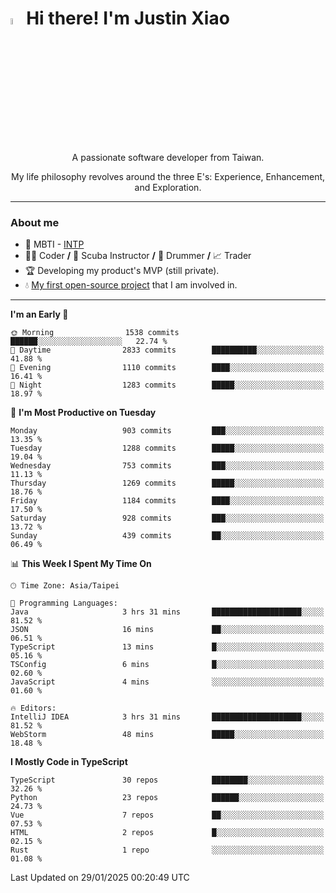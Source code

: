 # <img src="https://media.giphy.com/media/hvRJCLFzcasrR4ia7z/giphy.gif" width="5%">Hi there! I'm Justin Xiao
<p align="center">A passionate software developer from Taiwan.  </p>
<p align="center">My life philosophy revolves around the three E's: Experience, Enhancement, and Exploration.</p>

---
### About me
- 👀 MBTI - [INTP](https://www.16personalities.com/intp-personality)
- 👨‍💻 Coder **/** 🤿 Scuba Instructor **/** 🥁 Drummer **/** 📈 Trader
- 🏆 Developing my product's MVP (still private).
- 💧 [My first open-source project](https://github.com/Game-as-a-Service/Game-Lobby-Web) that I am involved in.

---
<!--START_SECTION:waka-->
**I'm an Early 🐤** 

```text
🌞 Morning                1538 commits        ██████░░░░░░░░░░░░░░░░░░░   22.74 % 
🌆 Daytime                2833 commits        ██████████░░░░░░░░░░░░░░░   41.88 % 
🌃 Evening                1110 commits        ████░░░░░░░░░░░░░░░░░░░░░   16.41 % 
🌙 Night                  1283 commits        █████░░░░░░░░░░░░░░░░░░░░   18.97 % 
```
📅 **I'm Most Productive on Tuesday** 

```text
Monday                   903 commits         ███░░░░░░░░░░░░░░░░░░░░░░   13.35 % 
Tuesday                  1288 commits        █████░░░░░░░░░░░░░░░░░░░░   19.04 % 
Wednesday                753 commits         ███░░░░░░░░░░░░░░░░░░░░░░   11.13 % 
Thursday                 1269 commits        █████░░░░░░░░░░░░░░░░░░░░   18.76 % 
Friday                   1184 commits        ████░░░░░░░░░░░░░░░░░░░░░   17.50 % 
Saturday                 928 commits         ███░░░░░░░░░░░░░░░░░░░░░░   13.72 % 
Sunday                   439 commits         ██░░░░░░░░░░░░░░░░░░░░░░░   06.49 % 
```


📊 **This Week I Spent My Time On** 

```text
🕑︎ Time Zone: Asia/Taipei

💬 Programming Languages: 
Java                     3 hrs 31 mins       ████████████████████░░░░░   81.52 % 
JSON                     16 mins             ██░░░░░░░░░░░░░░░░░░░░░░░   06.51 % 
TypeScript               13 mins             █░░░░░░░░░░░░░░░░░░░░░░░░   05.16 % 
TSConfig                 6 mins              █░░░░░░░░░░░░░░░░░░░░░░░░   02.60 % 
JavaScript               4 mins              ░░░░░░░░░░░░░░░░░░░░░░░░░   01.60 % 

🔥 Editors: 
IntelliJ IDEA            3 hrs 31 mins       ████████████████████░░░░░   81.52 % 
WebStorm                 48 mins             █████░░░░░░░░░░░░░░░░░░░░   18.48 % 
```

**I Mostly Code in TypeScript** 

```text
TypeScript               30 repos            ████████░░░░░░░░░░░░░░░░░   32.26 % 
Python                   23 repos            ██████░░░░░░░░░░░░░░░░░░░   24.73 % 
Vue                      7 repos             ██░░░░░░░░░░░░░░░░░░░░░░░   07.53 % 
HTML                     2 repos             █░░░░░░░░░░░░░░░░░░░░░░░░   02.15 % 
Rust                     1 repo              ░░░░░░░░░░░░░░░░░░░░░░░░░   01.08 % 
```




 Last Updated on 29/01/2025 00:20:49 UTC
<!--END_SECTION:waka-->
